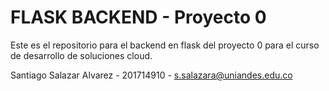 # FLASK BACKEND - Proyecto 0
Este es el repositorio para el backend en flask del proyecto 0 para el curso de desarrollo de soluciones cloud.  

Santiago Salazar Alvarez - 201714910 - s.salazara@uniandes.edu.co